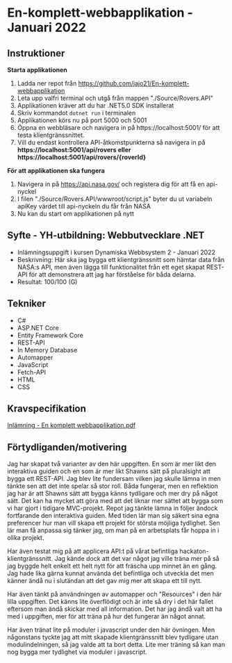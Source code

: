 # En-komplett-webbapplikation - Januari 2022
## Instruktioner
**Starta applikationen**
1. Ladda ner repot från https://github.com/jajo21/En-komplett-webbapplikation
2. Leta upp valfri terminal och utgå från mappen "./Source/Rovers.API"
3. Applikationen kräver att du har .NET5.0 SDK installerat
4. Skriv kommandot ```dotnet run``` i terminalen
5. Applikationen körs nu på port 5000 och 5001
6. Öppna en webbläsare och navigera in på https://localhost:5001/ för att testa klientgränssnittet.
7. Vill du endast kontrollera API-åtkomstpunkterna så navigera in på **https://localhost:5001/api/rovers eller https://localhost:5001/api/rovers/{roverId}**

**För att applikationen ska fungera**
1. Navigera in på https://api.nasa.gov/ och registera dig för att få en api-nyckel
2. I filen "./Source/Rovers.API/wwwroot/script.js" byter du ut variabeln apiKey värdet till api-nyckeln du får från NASA
3. Nu kan du start om applikationen på nytt

## Syfte - YH-utbildning: Webbutvecklare .NET
* Inlämningsuppgift i kursen Dynamiska Webbsystem 2 - Januari 2022
* Beskrivning: Här ska jag bygga ett klientgränssnitt som hämtar data från NASA:s API, men även lägga till funktionalitet från ett eget skapat REST-API för att demonstrera att jag har förståelse för båda delarna.
* Resultat: 100/100 (G)

## Tekniker
* C#
* ASP.NET Core
* Entity Framework Core
* REST-API
* In Memory Database
* Automapper
* JavaScript
* Fetch-API
* HTML
* CSS

## Kravspecifikation
[Inlämning - En komplett webbapplikation.pdf](https://github.com/jajo21/En-komplett-webbapplikation/files/8840142/Inlamning.-.En.komplett.webbapplikation.pdf)

## Förtydliganden/motivering
Jag har skapat två varianter av den här uppgiften. En som är mer likt den interaktiva guiden och en som är mer likt Shawns sätt på pluralsight att bygga ett REST-API. Jag blev lite fundersam vilken jag skulle lämna in men tänkte sen att det inte spelar så stor roll. Båda fungerar, men en reflektion jag har är att Shawns sätt att bygga känns tydligare och mer dry på något sätt. Det kan ha mycket att göra med att det liknar mer sättet att bygga som vi har gjort i tidigare MVC-projekt. Repot jag tänkte lämna in följer ändock fortfarande den interaktiva guiden. Med tiden lär man sig säkert sina egna preferencer hur man vill skapa ett projekt för största möjliga tydlighet. Sen lär man få anpassa sig tänker jag, om man på en arbetsplats får hoppa in i olika projekt. 

Har även testat mig på att applicera API:t på vårat befintliga hackaton-klientgränssnitt. Jag kände dock att det var något jag ville träna mer på så jag byggde helt enkelt ett helt nytt för att fräscha upp minnet än en gång. Jag hade lika gärna kunnat använda det befintliga och utveckla det men känner ändå nu i slutändan att det gav mig mer att skapa ett till nytt.

Har även tänkt på användningen av automapper och "Resources" i den här lilla uppgiften. Det känns lite överflödigt och är inte så dry i det här fallet eftersom man ändå skickar med all information. Det har jag ändå valt att ha med i uppgiften, mer för att träna på hur det fungerar än något annat.

Har även tränat lite på moduler i javascript under den här övningen. Men någonstans tyckte jag att mitt skapade klientgränssnitt blev tydligare utan modulindelningen, så jag valde att ta bort detta. Lite mer träning så kan man nog bygga mer tydlighet via moduler i javascript.
